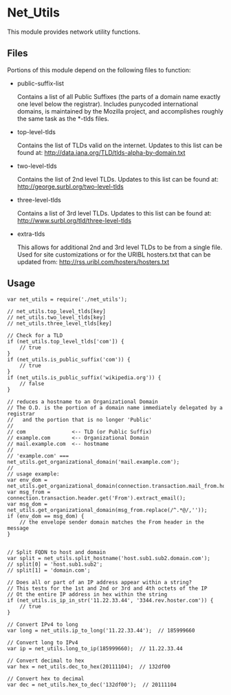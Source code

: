 Net\_Utils
=========

This module provides network utility functions.

Files
-----

Portions of this module depend on the following files to function:

* public-suffix-list

  Contains a list of all Public Suffixes (the parts of a domain name exactly
  one level below the registrar). Includes punycoded international domains, is
  maintained by the Mozilla project, and accomplishes roughly the same task
  as the \*-tlds files.

* top-level-tlds

  Contains the list of TLDs valid on the internet.
  Updates to this list can be found at:
  http://data.iana.org/TLD/tlds-alpha-by-domain.txt

* two-level-tlds

  Contains the list of 2nd level TLDs.
  Updates to this list can be found at:
  http://george.surbl.org/two-level-tlds

* three-level-tlds

  Contains a list of 3rd level TLDs.
  Updates to this list can be found at:
  http://www.surbl.org/tld/three-level-tlds

* extra-tlds

  This allows for additional 2nd and 3rd level TLDs to be
  from a single file.  Used for site customizations or
  for the URIBL hosters.txt that can be updated from:
  http://rss.uribl.com/hosters/hosters.txt


Usage
-----

    var net_utils = require('./net_utils');

    // net_utils.top_level_tlds[key]
    // net_utils.two_level_tlds[key]
    // net_utils.three_level_tlds[key]

    // Check for a TLD
    if (net_utils.top_level_tlds['com']) {
        // true 
    }
    if (net_utils.is_public_suffix('com')) {
        // true
    }
    if (net_utils.is_public_suffix('wikipedia.org')) {
        // false
    }

    // reduces a hostname to an Organizational Domain
    // The O.D. is the portion of a domain name immediately delegated by a registrar
    //   and the portion that is no longer 'Public'
    //
    // com               <-- TLD (or Public Suffix)
    // example.com       <-- Organizational Domain
    // mail.example.com  <-- hostmame
    //
    // 'example.com' === net_utils.get_organizational_domain('mail.example.com');
    // 
    // usage example:
    var env_dom = net_utils.get_organizational_domain(connection.transaction.mail_from.host);
    var msg_from = connection.transaction.header.get('From').extract_email();
    var msg_dom = net_utils.get_organizational_domain(msg_from.replace(/^.*@/,''));
    if (env_dom == msg_dom) {
        // the envelope sender domain matches the From header in the message
    }


    // Split FQDN to host and domain
    var split = net_utils.split_hostname('host.sub1.sub2.domain.com');
    // split[0] = 'host.sub1.sub2';
    // split[1] = 'domain.com';

    // Does all or part of an IP address appear within a string?
    // This tests for the 1st and 2nd or 3rd and 4th octets of the IP
    // Ot the entire IP address in hex within the string
    if (net_utils.is_ip_in_str('11.22.33.44', '3344.rev.hoster.com')) {
        // true
    }

    // Convert IPv4 to long
    var long = net_utils.ip_to_long('11.22.33.44');  // 185999660

    // Convert long to IPv4
    var ip = net_utils.long_to_ip(185999660);  // 11.22.33.44

    // Convert decimal to hex
    var hex = net_utils.dec_to_hex(20111104);  // 132df00

    // Convert hex to decimal
    var dec = net_utils.hex_to_dec('132df00');  // 20111104
